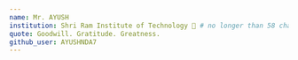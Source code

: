 ```yaml
---
name: Mr. AYUSH
institution: Shri Ram Institute of Technology 🚩 # no longer than 58 characters
quote: Goodwill. Gratitude. Greatness.
github_user: AYUSHNDA7
---
```

